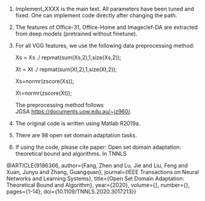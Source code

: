 1.  Implement_XXXX is the main text. All parameters have been tuned and fixed. One can implement code directly after changing the path.

2. The features of Office-31, Office-Home and Imageclef-DA are extracted from deep models (pretrained without finetune).

3. For all VGG features, we use the following data preprocessing method:

   Xs = Xs ./ repmat(sum(Xs,2),1,size(Xs,2));

   Xt = Xt ./ repmat(sum(Xt,2),1,size(Xt,2));

   Xs=normr(zscore(Xs)); 

   Xt=normr(zscore(Xt));
   
   The preprocessing method follows JGSA https://documents.uow.edu.au/~jz960/.
   
 4. The original code is written using Matlab R2019a. 
 
 5. There are 98 open set domain adaptation tasks.

 6. If using the code, please cite paper:
 Open set domain adaptation: theoretical bound and algorithms. In TNNLS

@ARTICLE{9186366,
  author={Fang, Zhen and Lu, Jie and Liu, Feng and Xuan, Junyu and Zhang, Guangquan},
  journal={IEEE Transactions on Neural Networks and Learning Systems}, 
  title={Open Set Domain Adaptation: Theoretical Bound and Algorithm}, 
  year={2020},
  volume={},
  number={},
  pages={1-14},
  doi={10.1109/TNNLS.2020.3017213}}
